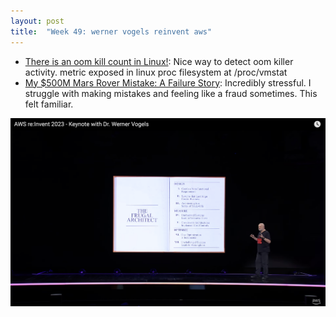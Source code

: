```yaml
---
layout: post
title:  "Week 49: werner vogels reinvent aws"
---
```


* [There is an oom kill count in Linux!](https://medium.com/opsops/there-is-an-oom-kill-count-in-linux-e9936aa33102): Nice way to detect oom killer activity. metric exposed in linux proc filesystem at /proc/vmstat
* [My $500M Mars Rover Mistake: A Failure Story](https://www.chrislewicki.com/articles/failurestory): Incredibly stressful. I struggle with making mistakes and feeling like a fraud sometimes. This felt familiar.

![The frugal architect: Architecture principals Werner Vogels identified working at AWS](/assets/2023/the_frugal_architect.png)